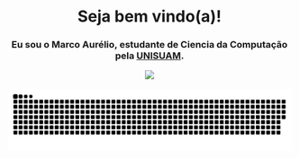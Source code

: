<div align="center">
  <h1>Seja bem vindo(a)!</h1>
  <h3>Eu sou o Marco Aurélio, estudante de Ciencia da Computação pela <a href="https://www.unisuam.edu.br" target="_blank">UNISUAM</a>.</h3>
</div>

<div align="center">
  <a href="https://github.com/MarcoPitanga">
  <img height="200em" src="https://github-readme-stats.vercel.app/api/top-langs/?username=MarcoPitanga&layout=compact&langs_count=7&theme=dracula"/>
</div>

  
![Snake animation](https://github.com/MarcoPitanga/MarcoPitanga/blob/output/github-contribution-grid-snake.svg)
